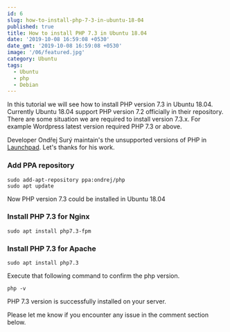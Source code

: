 ```yaml
---
id: 6
slug: how-to-install-php-7-3-in-ubuntu-18-04
published: true
title: How to install PHP 7.3 in Ubuntu 18.04
date: '2019-10-08 16:59:08 +0530'
date_gmt: '2019-10-08 16:59:08 +0530'
image: '/06/featured.jpg'
category: Ubuntu
tags:
  - Ubuntu
  - php
  - Debian
---
```


<p><!-- wp:paragraph --></p>
<p>In this tutorial we will see how to install PHP version 7.3 in Ubuntu 18.04. Currently Ubuntu 18.04 support PHP version 7.2 officially in their repository. There are some situation we are required to install version 7.3.x. For example Wordpress latest version required PHP 7.3 or above. </p>
<p><!-- /wp:paragraph --></p>
<p><!-- wp:paragraph --></p>
<p>Developer Ondřej Sur&yacute; maintain's the unsupported versions of PHP in <a href="https://launchpad.net/~ondrej">Launchpad</a>. Let's thanks for his work.</p>
<p><!-- /wp:paragraph --></p>
<p><!-- wp:heading {"level":3} --></p>
<h3>Add PPA repository</h3>
<p><!-- /wp:heading --></p>
<p><!-- wp:paragraph --></p>
<p><code>sudo add-apt-repository ppa:ondrej/php<br>sudo apt update</code></p>
<p><!-- /wp:paragraph --></p>
<p><!-- wp:paragraph --></p>
<p>Now PHP version 7.3 could be installed in Ubuntu 18.04</p>
<p><!-- /wp:paragraph --></p>
<p><!-- wp:heading {"level":3} --></p>
<h3>Install PHP 7.3 for Nginx</h3>
<p><!-- /wp:heading --></p>
<p><!-- wp:paragraph --></p>
<p><code>sudo apt install php7.3-fpm</code></p>
<p><!-- /wp:paragraph --></p>
<p><!-- wp:heading {"level":3} --></p>
<h3>Install PHP 7.3 for Apache</h3>
<p><!-- /wp:heading --></p>
<p><!-- wp:paragraph --></p>
<p><code>sudo apt install php7.3</code></p>
<p><!-- /wp:paragraph --></p>
<p><!-- wp:paragraph --></p>
<p>Execute that following command to confirm the php version.</p>
<p><!-- /wp:paragraph --></p>
<p><!-- wp:paragraph --></p>
<p><code>php -v</code></p>
<p><!-- /wp:paragraph --></p>
<p><!-- wp:paragraph --></p>
<p>PHP 7.3 version is successfully installed on your server.</p>
<p><!-- /wp:paragraph --></p>
<p><!-- wp:paragraph --></p>
<p>Please let me know if you encounter any issue in the comment section below.</p>
<p><!-- /wp:paragraph --></p>
